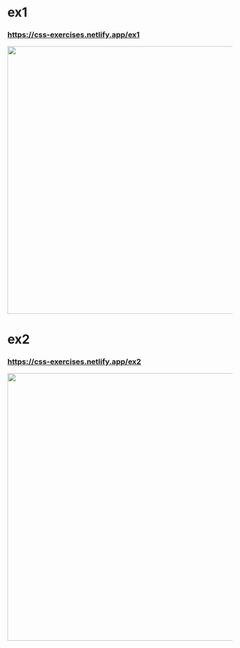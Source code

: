 # ex1
### https://css-exercises.netlify.app/ex1
<img src="https://github.com/haruyam15/contact_us_sample/assets/110523397/ec0dedcf-090f-49ce-ae0b-6f8c943dc4fc" width="600" />


# ex2
### https://css-exercises.netlify.app/ex2
<img src="https://github.com/haruyam15/css_exercises/assets/110523397/69555215-3cdd-4bb3-9f2a-949d7c506909" width="600" />


